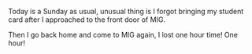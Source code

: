 Today is a Sunday as usual, unusual thing is I forgot bringing my student card after I approached to the front door of MIG.

Then I go back home and come to MIG again, I lost one hour time! One hour!


